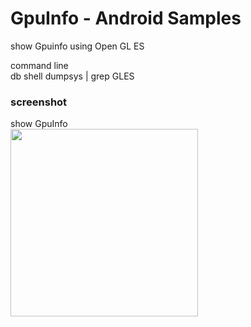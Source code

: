 GpuInfo  - Android Samples
===============

show  Gpuinfo using Open GL ES <br/>

command line <br/>
db shell dumpsys | grep GLES <br/>

### screenshot <br/>
show  GpuInfo <br/>
<image src="https://raw.githubusercontent.com/ohwada/Android_Samples/master/Gpuinfo/screenshot/gpuinfo_nexus5.png" width="300" /><br/>

